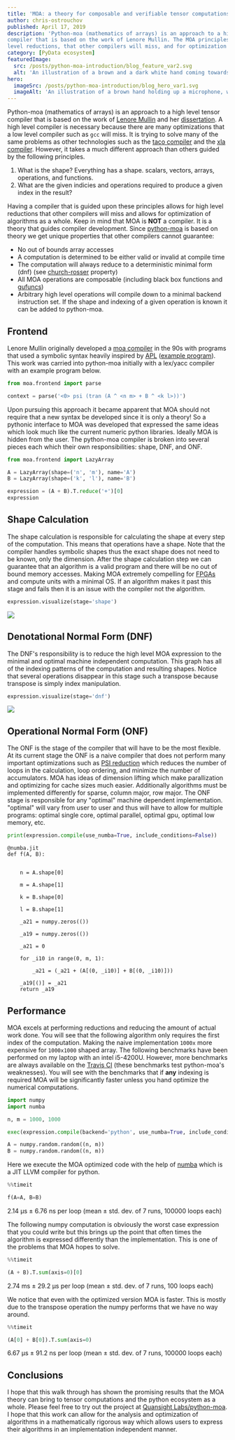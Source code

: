 ```yaml
---
title: 'MOA: a theory for composable and verifiable tensor computations'
author: chris-ostrouchov
published: April 17, 2019
description: 'Python-moa (mathematics of arrays) is an approach to a high level tensor
compiler that is based on the work of Lenore Mullin. The MOA principles allow for high
level reductions, that other compilers will miss, and for optimization of algorithms as a whole.'
category: [PyData ecosystem]
featuredImage:
  src: /posts/python-moa-introduction/blog_feature_var2.svg
  alt: 'An illustration of a brown and a dark white hand coming towards each other to pass a business card with the logo of Quansight Labs.'
hero:
  imageSrc: /posts/python-moa-introduction/blog_hero_var1.svg
  imageAlt: 'An illustration of a brown hand holding up a microphone, with some graphical elements highlighting the top of the microphone.'
---
```



Python-moa (mathematics of arrays) is an approach to a high level tensor
compiler that is based on the work of [Lenore
Mullin](https://www.albany.edu/ceas/lenore-mullin.php) and her
[dissertation](https://www.researchgate.net/publication/308893116_A_Mathematics_of_Arrays).
A high level compiler is necessary because there are many optimizations
that a low level compiler such as `gcc` will miss. It is trying to solve
many of the same problems as other technologies such as the [taco
compiler](http://tensor-compiler.org/) and the [xla
compiler](https://www.tensorflow.org/xla). However, it takes a much
different approach than others guided by the following principles.

1.  What is the shape? Everything has a shape. scalars, vectors, arrays,
    operations, and functions.
2.  What are the given indicies and operations required to produce a
    given index in the result?

Having a compiler that is guided upon these principles allows for high
level reductions that other compilers will miss and allows for
optimization of algorithms as a whole. Keep in mind that MOA is **NOT**
a compiler. It is a theory that guides compiler development. Since
[python-moa](https://github.com/Quansight-Labs/python-moa) is based on
theory we get unique properties that other compilers cannot guarantee:

-   No out of bounds array accesses
-   A computation is determined to be either valid or invalid at compile
    time
-   The computation will always reduce to a deterministic minimal form
    (dnf) (see
    [church-rosser](https://en.wikipedia.org/wiki/Church%E2%80%93Rosser_theorem)
    property)
-   All MOA operations are composable (including black box functions and
    [gufuncs](https://docs.scipy.org/doc/numpy-1.13.0/reference/c-api.generalized-ufuncs.html))
-   Arbitrary high level operations will compile down to a minimal
    backend instruction set. If the shape and indexing of a given
    operation is known it can be added to python-moa.

## Frontend
Lenore Mullin originally developed a [moa
compiler](https://github.com/saulshanabrook/psi-compiler/) in the 90s
with programs that used a symbolic syntax heavily inspired by
[APL](https://en.wikipedia.org/wiki/APL_(programming_language))
([example
program](https://github.com/saulshanabrook/psi-compiler/blob/master/examples/ex1.m)).
This work was carried into python-moa initially with a lex/yacc compiler
with an example program below.


``` python
from moa.frontend import parse

context = parse('<0> psi (tran (A ^ <n m> + B ^ <k l>))')
```

Upon pursuing this approach it became apparent that MOA should not
require that a new syntax be developed since it is only a theory! So a
pythonic interface to MOA was developed that expressed the same ideas
which look much like the current numeric python libraries. Ideally MOA
is hidden from the user. The python-moa compiler is broken into several
pieces each which their own responsibilities: shape, DNF, and ONF.

``` python
from moa.frontend import LazyArray

A = LazyArray(shape=('n', 'm'), name='A')
B = LazyArray(shape=('k', 'l'), name='B')

expression = (A + B).T.reduce('+')[0]
expression
```

## Shape Calculation

The shape calculation is responsible for calculating the shape at every
step of the computation. This means that operations have a shape. Note
that the compiler handles symbolic shapes thus the exact shape does not
need to be known, only the dimension. After the shape calculation step
we can guarantee that an algorithm is a valid program and there will be
no out of bound memory accesses. Making MOA extremely compelling for
[FPGAs](https://en.wikipedia.org/wiki/Field-programmable_gate_array) and
compute units with a minimal OS. If an algorithm makes it past this
stage and fails then it is an issue with the compiler not the algorithm.

``` python
expression.visualize(stage='shape')
```

![](fd44349e853e261cc9dc57d1aacee22dea36a773.svg)

## Denotational Normal Form (DNF)

The DNF\'s responsibility is to reduce the high level MOA expression to
the minimal and optimal machine independent computation. This graph has
all of the indexing patterns of the computation and resulting shapes.
Notice that several operations disappear in this stage such a transpose
because transpose is simply index manipulation.

``` python
expression.visualize(stage='dnf')
```

![](0123236cac19fa87b330447e166ea07019b5af52.svg)


## Operational Normal Form (ONF)

The ONF is the stage of the compiler that will have to be the most
flexible. At its current stage the ONF is a naive compiler that does not
perform many important optimizations such as [PSI
reduction](https://www.researchgate.net/publication/264758384_Effective_data_parallel_computation_using_the_Psi_calculus)
which reduces the number of loops in the calculation, loop ordering, and
minimize the number of accumulators. MOA has ideas of dimension lifting
which make parallization and optimizing for cache sizes much easier.
Additionally algorithms must be implemented differently for sparse,
column major, row major. The ONF stage is responsible for any
\"optimal\" machine dependent implementation. \"optimal\" will vary from
user to user and thus will have to allow for multiple programs: optimal
single core, optimal parallel, optimal gpu, optimal low memory, etc.

``` python
print(expression.compile(use_numba=True, include_conditions=False))
```

    @numba.jit
    def f(A, B):
        
        
        n = A.shape[0]
        
        m = A.shape[1]
        
        k = B.shape[0]
        
        l = B.shape[1]
        
        _a21 = numpy.zeros(())
        
        _a19 = numpy.zeros(())
        
        _a21 = 0
        
        for _i10 in range(0, m, 1):
            
            _a21 = (_a21 + (A[(0, _i10)] + B[(0, _i10)]))
        
        _a19[()] = _a21
        return _a19

## Performance

MOA excels at performing reductions and reducing the amount of actual
work done. You will see that the following algorithm only requires the
first index of the computation. Making the naive implementation `1000x`
more expensive for `1000x1000` shaped array. The following benchmarks
have been performed on my laptop with an intel i5-4200U. However, more
benchmarks are always available on the [Travis
CI](https://travis-ci.org/Quansight-Labs/python-moa) (these benchmarks
test python-moa\'s weaknesses). You will see with the benchmarks that if
**any** indexing is required MOA will be significantly faster unless you
hand optimize the numerical computations.

``` python
import numpy
import numba

n, m = 1000, 1000

exec(expression.compile(backend='python', use_numba=True, include_conditions=False))

A = numpy.random.random((n, m))
B = numpy.random.random((n, m))
```

Here we execute the MOA optimized code with the help of
[numba](https://github.com/numba/numba) which is a JIT LLVM compiler for
python.

``` python
%%timeit

f(A=A, B=B)
```
2.14 µs ± 6.76 ns per loop (mean ± std. dev. of 7 runs, 100000 loops each)

The following numpy computation is obviously the worst case expression
that you could write but this brings up the point that often times the
algorithm is expressed differently than the implementation. This is one
of the problems that MOA hopes to solve.

``` python
%%timeit

(A + B).T.sum(axis=0)[0]
```
2.74 ms ± 29.2 µs per loop (mean ± std. dev. of 7 runs, 100 loops each)

We notice that even with the optimized version MOA is faster. This is
mostly due to the transpose operation the numpy performs that we have no
way around.

``` python
%%timeit

(A[0] + B[0]).T.sum(axis=0)
```
6.67 µs ± 91.2 ns per loop (mean ± std. dev. of 7 runs, 100000 loops each)


## Conclusions

I hope that this walk through has shown the promising results that the
MOA theory can bring to tensor computations and the python ecosystem as
a whole. Please feel free to try out the project at [Quansight
Labs/python-moa](https://github.com/Quansight-Labs/python-moa). I hope
that this work can allow for the analysis and optimization of algorithms
in a mathematically rigorous way which allows users to express their
algorithms in an implementation independent manner.
